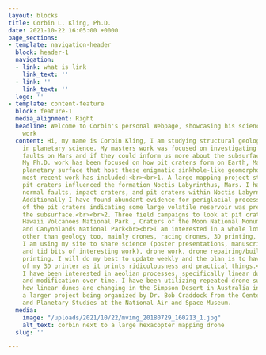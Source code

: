 ```yaml
---
layout: blocks
title: Corbin L. Kling, Ph.D.
date: 2021-10-22 16:05:00 +0000
page_sections:
- template: navigation-header
  block: header-1
  navigation:
  - link: what is link
    link_text: ''
  - link: ''
    link_text: ''
  logo: ''
- template: content-feature
  block: feature-1
  media_alignment: Right
  headline: Welcome to Corbin's personal Webpage, showcasing his science and hobby
    work
  content: Hi, my name is Corbin Kling, I am studying structural geology with an emphasis
    in planetary science. My masters work was focused on investigating large thrust
    faults on Mars and if they could inform us more about the subsurface crustal properties.
    My Ph.D. work has been focused on how pit craters form on Earth, Mars, and any
    planetary surface that host these enigmatic sinkhole-like geomorphological features.My
    most recent work has included:<br><br>1. A large mapping project studying how
    pit craters influenced the formation Noctis Labyrinthus, Mars. I have mapped all
    normal faults, impact craters, and pit craters within Noctis Labyrnithus, Mars.
    Additionally I have found abundant evidence for periglacial processes post emplacement
    of the pit craters indicating some large volatile reservoir was present within
    the subsurface.<br><br>2. Three field campaigns to look at pit craters on Earth;
    Hawaii Volcanoes National Park , Craters of the Moon National Monument and Preserve,
    and Canyonlands National Park<br><br>I am interested in a whole lot of things
    other than geology too, mainly drones, racing drones, 3D printing, and data visualization.
    I am using my site to share science (poster presentations, manuscripts, abstracts
    and tid bits of interesting work), drone work, drone repairing/building, and 3d
    printing. I will do my best to update weekly and the plan is to have a stream
    of my 3D printer as it prints ridiculousness and practical things.<br><br>Additionally
    I have been interested in aeolian processes, specifically linear dune formation
    and modification over time. I have been utilizing repeated drone surveys to study
    how linear dunes are changing in the Simpson Desert in Australia in support of
    a larger project being organized by Dr. Bob Craddock from the Center of Earth
    and Planetary Studies at the National Air and Space Museum.
  media:
    image: "/uploads/2021/10/22/mvimg_20180729_160213_1.jpg"
    alt_text: corbin next to a large hexacopter mapping drone
  slug: ''

---
```

